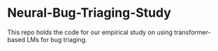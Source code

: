 # Neural-Bug-Triaging-Study
This repo holds the code for our empirical study on using transformer-based LMs for bug triaging.
